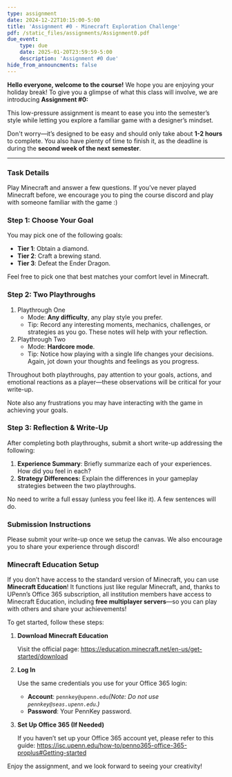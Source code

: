 ```yaml
---
type: assignment
date: 2024-12-22T10:15:00-5:00
title: 'Assignment #0 - Minecraft Exploration Challenge'
pdf: /static_files/assignments/Assignment0.pdf
due_event: 
    type: due
    date: 2025-01-20T23:59:59-5:00
    description: 'Assignment #0 due'
hide_from_announcments: false
---
```


**Hello everyone, welcome to the course!** We hope you are enjoying your holiday break! To give you a glimpse of what this class will involve, we are introducing **Assignment #0:**

This low-pressure assignment is meant to ease you into the semester’s style while letting you explore a familiar game with a designer’s mindset.

Don't worry—it’s designed to be easy and should only take about **1-2 hours** to complete. You also have plenty of time to finish it, as the deadline is during the **second week of the next semester**.

---

### Task Details

Play Minecraft and answer a few questions. If you’ve never played Minecraft before, we encourage you to ping the course discord and play with someone familiar with the game :)

### **Step 1: Choose Your Goal**

You may pick one of the following goals:

- **Tier 1**: Obtain a diamond.
- **Tier 2**: Craft a brewing stand.
- **Tier 3**: Defeat the Ender Dragon.

Feel free to pick one that best matches your comfort level in Minecraft.

### **Step 2: Two Playthroughs**

1. Playthrough One
    - Mode: **Any difficulty**, any play style you prefer.
    - Tip: Record any interesting moments, mechanics, challenges, or strategies as you go. These notes will help with your reflection.
2. Playthrough Two
    - Mode: **Hardcore mode**.
    - Tip: Notice how playing with a single life changes your decisions. Again, jot down your thoughts and feelings as you progress.

Throughout both playthroughs, pay attention to your goals, actions, and emotional reactions as a player—these observations will be critical for your write-up.

Note also any frustrations you may have interacting with the game in achieving your goals.

### **Step 3: Reflection & Write-Up**

After completing both playthroughs, submit a short write-up addressing the following:

1. **Experience Summary**: Briefly summarize each of your experiences. How did you feel in each?
2. **Strategy Differences:** Explain the differences in your gameplay strategies between the two playthroughs.

 No need to write a full essay (unless you feel like it). A few sentences will do.

### Submission Instructions

Please submit your write-up once we setup the canvas. We also encourage you to share your experience through discord!

### Minecraft Education Setup

If you don’t have access to the standard version of Minecraft, you can use **Minecraft Education**! It functions just like regular Minecraft, and, thanks to UPenn’s Office 365 subscription, all institution members have access to Minecraft Education, including **free multiplayer servers**—so you can play with others and share your achievements!

To get started, follow these steps:

1. **Download Minecraft Education**
    
    Visit the official page:
	https://education.minecraft.net/en-us/get-started/download
    
2. **Log In**
    
    Use the same credentials you use for your Office 365 login:
    
    - **Account**: `pennkey@upenn.edu`*(Note: Do not use `pennkey@seas.upenn.edu`.)*
    - **Password**: Your PennKey password.
3. **Set Up Office 365 (If Needed)**
    
    If you haven’t set up your Office 365 account yet, please refer to this guide:
    https://isc.upenn.edu/how-to/penno365-office-365-proplus#Getting-started
    
Enjoy the assignment, and we look forward to seeing your creativity!